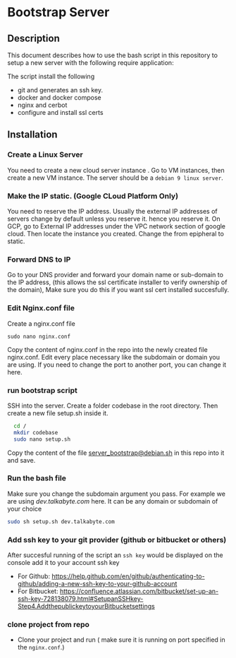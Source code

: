 # Bootstrap Server

## Description
This document describes how to use the bash script in this repository to setup a new server with the following require application:

The script install the following 
 - git and generates an ssh key.
 - docker and docker compose
 - nginx and cerbot
 - configure and install ssl certs 
 
## Installation

### Create a Linux Server
You need to create a new cloud server instance . Go to VM instances, then create a new VM instance. The server should be a `debian 9 linux server`.


### Make the IP static. (Google CLoud Platform Only)
You need to reserve the IP address. Usually the external IP addresses of servers change by default unless you reserve it. hence 
you reserve it. On GCP, go to External IP addresses under the VPC network section of google cloud. Then locate the instance
you created. Change the from epipheral to static. 

### Forward DNS to IP
Go to your DNS provider and forward your domain name or sub-domain to the IP address, (this allows the ssl certificate installer to verify ownership of the domain), Make sure you do this if you want ssl cert installed succesfully.

### Edit Nginx.conf file
Create a nginx.conf file
```
sudo nano nginx.conf
```

Copy the content of nginx.conf in the repo into the newly created file nginx.conf. Edit every place necessary like the subdomain
or domain you are using. If you need to change the port to another port, you can change it here.

### run bootstrap script
SSH into the server. Create a folder codebase in the root directory. Then create a new file setup.sh inside it.

```bash
  cd /
  mkdir codebase
  sudo nano setup.sh
```

Copy the content of the file server_bootstrap@debian.sh in this repo into it and save.

### Run the bash file
Make sure you change the subdomain argument you pass. For example we are using *dev.talkabyte.com* here. It can be any domain or subdomain 
of your choice

```bash
sudo sh setup.sh dev.talkabyte.com
```
### Add ssh key to your git provider (github or bitbucket or others)

After succesful running of the script an `ssh key` would be displayed on the console add it to your account ssh key

- For Github: https://help.github.com/en/github/authenticating-to-github/adding-a-new-ssh-key-to-your-github-account
- For Bitbucket: https://confluence.atlassian.com/bitbucket/set-up-an-ssh-key-728138079.html#SetupanSSHkey-Step4.AddthepublickeytoyourBitbucketsettings

### clone project from repo
- Clone your project and run  ( make sure it is running on port specified in the `nginx.conf`.)

